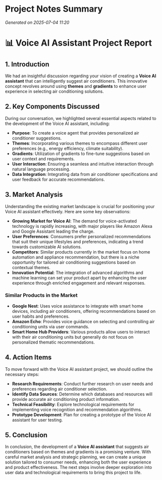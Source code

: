 # Project Notes Summary

*Generated on 2025-07-04 11:20*

# 📊 **Voice AI Assistant Project Report**

## **1. Introduction**
We had an insightful discussion regarding your vision of creating a **Voice AI assistant** that can intelligently suggest air conditioners. This innovative concept revolves around using **themes** and **gradients** to enhance user experience in selecting air conditioning solutions.

## **2. Key Components Discussed**
During our conversation, we highlighted several essential aspects related to the development of the Voice AI assistant, including:

- **Purpose**: To create a voice agent that provides personalized air conditioner suggestions.
- **Themes**: Incorporating various themes to encompass different user preferences (e.g., energy efficiency, climate suitability).
- **Gradients**: Utilization of gradients to fine-tune suggestions based on user context and requirements.
- **User Interaction**: Ensuring a seamless and intuitive interaction through natural language processing.
- **Data Integration**: Integrating data from air conditioner specifications and user feedback for accurate recommendations.

## **3. Market Analysis**
Understanding the existing market landscape is crucial for positioning your Voice AI assistant effectively. Here are some key observations:

- **Growing Market for Voice AI**: The demand for voice-activated technology is rapidly increasing, with major players like Amazon Alexa and Google Assistant leading the charge.
- **User Preferences**: Consumers prefer personalized recommendations that suit their unique lifestyles and preferences, indicating a trend towards customizable AI solutions.
- **Competitors**: Similar products currently in the market focus on home automation and appliance recommendation, but there is a niche opportunity for tailored air conditioning suggestions based on contextual themes.
- **Innovation Potential**: The integration of advanced algorithms and machine learning can set your product apart by enhancing the user experience through enriched engagement and relevant responses.

### **Similar Products in the Market**
- **Google Nest**: Uses voice assistance to integrate with smart home devices, including air conditioners, offering recommendations based on user habits and preferences.
- **Amazon Echo**: Provides voice guidance on selecting and controlling air conditioning units via user commands.
- **Smart Home Hub Providers**: Various products allow users to interact with their air conditioning units but generally do not focus on personalized thematic recommendations.

## **4. Action Items**
To move forward with the Voice AI assistant project, we should outline the necessary steps:

- **Research Requirements**: Conduct further research on user needs and preferences regarding air conditioner selection.
- **Identify Data Sources**: Determine which databases and resources will provide accurate air conditioning product information.
- **Technical Feasibility**: Explore technological requirements for implementing voice recognition and recommendation algorithms.
- **Prototype Development**: Plan for creating a prototype of the Voice AI assistant for user testing.

## **5. Conclusion**
In conclusion, the development of a **Voice AI assistant** that suggests air conditioners based on themes and gradients is a promising venture. With careful market analysis and strategic planning, we can create a unique solution tailored to consumer needs, enhancing both the user experience and product effectiveness. The next steps involve deeper exploration into user data and technological requirements to bring this project to life.